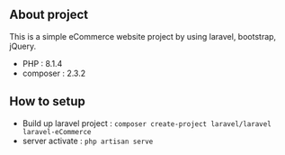 ## About project

This is a simple eCommerce website project by using laravel, bootstrap, jQuery.

-   PHP : 8.1.4
-   composer : 2.3.2

## How to setup

-   Build up laravel project : `composer create-project laravel/laravel laravel-eCommerce`
-   server activate : `php artisan serve`
